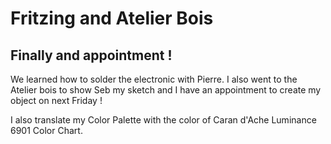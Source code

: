 <h1>Fritzing and Atelier Bois</h1>
<h2>Finally and appointment !</h2>

 <p>We learned how to solder the electronic with Pierre. I also went to the Atelier bois to show Seb my sketch and I have an appointment to create my object on next Friday !</p>
 <p>I also translate my Color Palette with the color of Caran d'Ache Luminance 6901 Color Chart.</p>